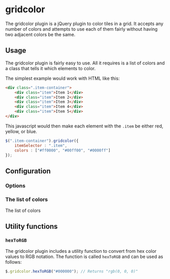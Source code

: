 # gridcolor

The gridcolor plugin is a jQuery plugin to color tiles in a grid. It accepts any number of colors and attempts to use each of them fairly without having two adjacent colors be the same.

## Usage

The gridcolor plugin is fairly easy to use. All it requires is a list of colors and a class that tells it which elements to color.

The simplest example would work with HTML like this:

```html
<div class=".item-container">
	<div class="item">Item 1</div>
	<div class="item">Item 2</div>
	<div class="item">Item 3</div>
	<div class="item">Item 4</div>
	<div class="item">Item 5</div>
</div>
```

This javascript would then make each element with the `.item` be either red, yellow, or blue.

```javascript
$(".item-container").gridcolor({
	itemSelector : ".item",
	colors : ["#ff0000", "#00ff00", "#0000ff"]
});
```

## Configuration

### Options

### The list of colors

The list of colors


## Utility functions

### `hexToRGB`

The gridcolor plugin includes a utility function to convert from hex color values to RGB notation. The function is called `hexToRGB` and can be used as follows:

```javascript
$.gridcolor.hexToRGB("#000000"); // Returns "rgb(0, 0, 0)"
```